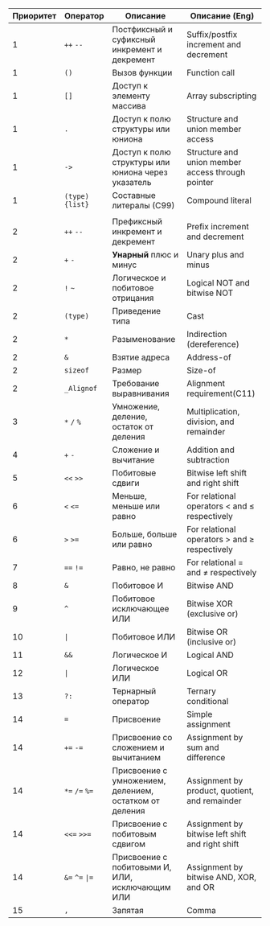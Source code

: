 | Приоритет | Оператор        | Описание                                               | Описание (Eng)                                    |
| --------- | --------------- | ------------------------------------------------------ | ------------------------------------------------- |
| 1         | `++` `--`       | Постфиксный и суфиксный инкремент и декремент          | Suffix/postfix increment and decrement            |
| 1         | `()`            | Вызов функции                                          | Function call                                     |
| 1         | `[]`            | Доступ к элементу массива                              | Array subscripting                                |
| 1         | `.`             | Доступ к полю структуры или юниона                     | Structure and union member access                 |
| 1         | `->`            | Доступ к полю структуры или юниона через указатель     | Structure and union member access through pointer |
| 1         | `(type){list}`  | Составные литералы (С99)                               | Compound literal                                  |
|           |                 |                                                        |                                                   |
| 2         | `++` `--`       | Префиксный инкремент и декремент                       | Prefix increment and decrement                    |
| 2         | `+` `-`         | **Унарный** плюс и минус                               | Unary plus and minus                              |
| 2         | `!` `~`         | Логическое и побитовое отрицания                       | Logical NOT and bitwise NOT                       |
| 2         | `(type)`        | Приведение типа                                        | Cast                                              |
| 2         | `*`             | Разыменование                                          | Indirection (dereference)                         |
| 2         | `&`             | Взятие адреса                                          | Address-of                                        |
| 2         | `sizeof`        | Размер                                                 | Size-of                                           |
| 2         | `_Alignof`      | Требование выравнивания                                | Alignment requirement(C11)                        |
| 3         | `*` `/` `%`     | Умножение, деление, остаток от деления                 | Multiplication, division, and remainder           |
| 4         | `+` `-`         | Сложение и вычитание                                   | Addition and subtraction                          |
| 5         | `<<` `>>`       | Побитовые сдвиги                                       | Bitwise left shift and right shift                |
| 6         | `<` `<=`        | Меньше, меньше или равно                               | For relational operators < and ≤ respectively     |
| 6         | `>` `>=`        | Больше, больше или равно                               | For relational operators > and ≥ respectively     |
| 7         | `==` `!=`       | Равно, не равно                                        | For relational = and ≠ respectively               |
| 8         | `&`             | Побитовое И                                            | Bitwise AND                                       |
| 9         | `^`             | Побитовое исключающее ИЛИ                              | Bitwise XOR (exclusive or)                        |
| 10        | `\|`            | Побитовое ИЛИ                                          | Bitwise OR (inclusive or)                         |
| 11        | `&&`            | Логическое И                                           | Logical AND                                       |
| 12        | `\|`            | Логическое ИЛИ                                         | Logical OR                                        |
| 13        | `?:`            | Тернарный оператор                                     | Ternary conditional                               |
| 14        | `=`             | Присвоение                                             | Simple assignment                                 |
| 14        | `+=` `-=`       | Присвоение со сложением и вычитанием                   | Assignment by sum and difference                  |
| 14        | `*=` `/=` `%=`  | Присвоение с умножением, делением, остатком от деления | Assignment by product, quotient, and remainder    |
| 14        | `<<=` `>>=`     | Присвоение с побитовым сдвигом                         | Assignment by bitwise left shift and right shift  |
| 14        | `&=` `^=` `\|=` | Присвоение с побитовыми И, ИЛИ, исключающим ИЛИ        | Assignment by bitwise AND, XOR, and OR            |
| 15        | `,`             | Запятая                                                | Comma                                             |